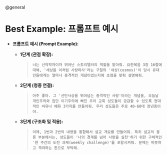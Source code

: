 @general

# Best Example: 프롬프트 예시

- **프롬프트 예시 (Prompt Example):**
  - **1단계 (관점 확장):**

    > `너는 신약학자이자 뛰어난 스토리텔러의 역할을 맡아줘. 요한복음 3장 16절에 대해, '세상을 이처럼 사랑하사'라는 구절의 '세상(cosmos)'이 당시 유대인들에게는 얼마나 충격적인 개념이었는지에 초점을 맞춰 설명해줘.`

  - **2단계 (청중 연결):**

    > `아주 좋아. 그 '선민사상을 뛰어넘는 충격적인 사랑'이라는 개념을, 오늘날 개인주의와 집단 이기주의에 빠진 우리 교회 성도들이 공감할 수 있도록 현대적인 비유나 예화 3가지를 만들어줘. 우리 성도들은 주로 40-60대 장년층이야.`

  - **3단계 (구조화 및 적용):**
    > `이제, 1번과 2번의 내용을 통합해서 설교 개요를 만들어줘. 특히 설교의 결론 부분에서는, 성도들이 '나의 경계를 넘어 사랑을 실천'하기 위한 구체적인 '한 주간의 도전 과제(weekly challenge)'를 포함시켜줘. 문체는 따뜻하고 격려하는 톤으로 부탁해.`
